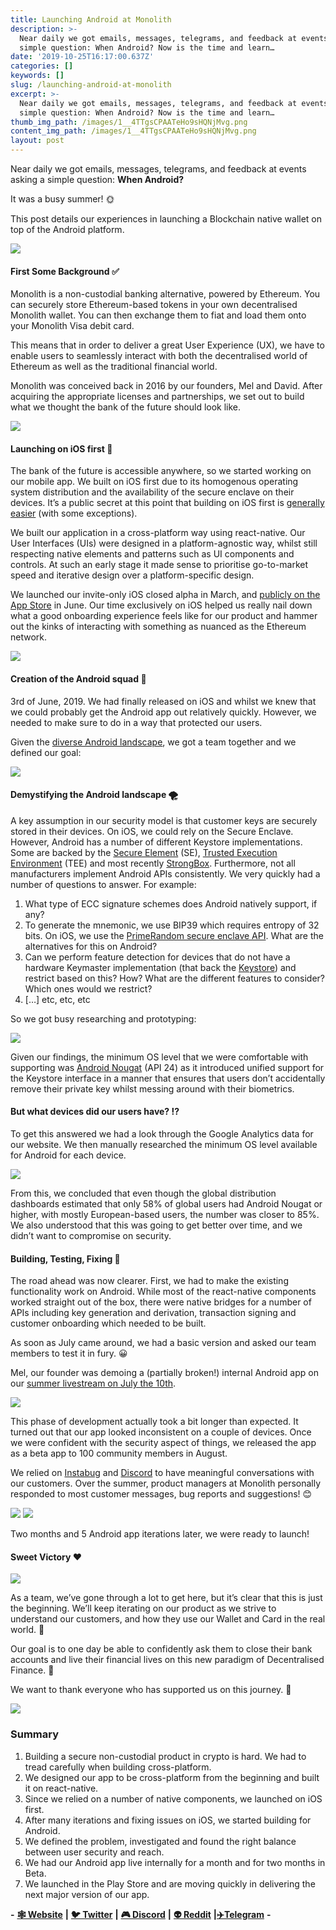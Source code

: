 ```yaml
---
title: Launching Android at Monolith
description: >-
  Near daily we got emails, messages, telegrams, and feedback at events asking a
  simple question: When Android? Now is the time and learn…
date: '2019-10-25T16:17:00.637Z'
categories: []
keywords: []
slug: /launching-android-at-monolith
excerpt: >-
  Near daily we got emails, messages, telegrams, and feedback at events asking a
  simple question: When Android? Now is the time and learn…
thumb_img_path: /images/1__4TTgsCPAATeHo9sHQNjMvg.png
content_img_path: /images/1__4TTgsCPAATeHo9sHQNjMvg.png
layout: post
---
```



Near daily we got emails, messages, telegrams, and feedback at events asking a simple question: **When Android?**

It was a busy summer! 🌞

This post details our experiences in launching a Blockchain native wallet on top of the Android platform.

![](/images/0__JwC4AVBc8y0qfSCq.jpg)

#### **First Some Background ✅**

Monolith is a non-custodial banking alternative, powered by Ethereum. You can securely store Ethereum-based tokens in your own decentralised Monolith wallet. You can then exchange them to fiat and load them onto your Monolith Visa debit card.

This means that in order to deliver a great User Experience (UX), we have to enable users to seamlessly interact with both the decentralised world of Ethereum as well as the traditional financial world.

Monolith was conceived back in 2016 by our founders, Mel and David. After acquiring the appropriate licenses and partnerships, we set out to build what we thought the bank of the future should look like.

![](/images/0__M__tNhcLR__vU72g5n.jpg)

#### **Launching on iOS first 📲**

The bank of the future is accessible anywhere, so we started working on our mobile app. We built on iOS first due to its homogenous operating system distribution and the availability of the secure enclave on their devices. It’s a public secret at this point that building on iOS first is [generally easier](https://medium.com/@the_manifest/android-vs-ios-which-platform-to-build-your-app-for-first-22ea8996abe1) (with some exceptions).

We built our application in a cross-platform way using react-native. Our User Interfaces (UIs) were designed in a platform-agnostic way, whilst still respecting native elements and patterns such as UI components and controls. At such an early stage it made sense to prioritise go-to-market speed and iterative design over a platform-specific design.

We launched our invite-only iOS closed alpha in March, and [publicly on the App Store](https://apps.apple.com/gb/app/monolith-ethereum-wallet/id1389841315) in June. Our time exclusively on iOS helped us really nail down what a good onboarding experience feels like for our product and hammer out the kinks of interacting with something as nuanced as the Ethereum network.

![](/images/0__mgEKI36lruqawcUU.jpg)

#### **Creation of the Android squad 💪**

3rd of June, 2019. We had finally released on iOS and whilst we knew that we could probably get the Android app out relatively quickly. However, we needed to make sure to do in a way that protected our users.

Given the [diverse Android landscape](https://developer.android.com/about/dashboards), we got a team together and we defined our goal:

![](/images/0__yy90__1ERA4QIfuPe.jpg)

#### **Demystifying the Android landscape 🌪**

A key assumption in our security model is that customer keys are securely stored in their devices. On iOS, we could rely on the Secure Enclave. However, Android has a number of different Keystore implementations. Some are backed by the [Secure Element](https://www.justaskgemalto.com/en/what-is-a-secure-element/) (SE), [Trusted Execution Environment](https://dzone.com/articles/overview-tee-in-android) (TEE) and most recently [StrongBox](https://developer.android.com/about/versions/pie/android-9.0). Furthermore, not all manufacturers implement Android APIs consistently. We very quickly had a number of questions to answer. For example:

1.  What type of ECC signature schemes does Android natively support, if any?
2.  To generate the mnemonic, we use BIP39 which requires entropy of 32 bits. On iOS, we use the [PrimeRandom secure enclave API](https://developer.apple.com/documentation/security/ksecattrkeytypeecsecprimerandom). What are the alternatives for this on Android?
3.  Can we perform feature detection for devices that do not have a hardware Keymaster implementation (that back the [Keystore](https://source.android.com/security/keystore/features)) and restrict based on this? How? What are the different features to consider? Which ones would we restrict?
4.  \[…\] etc, etc, etc

So we got busy researching and prototyping:

![](/images/0__s0pPhot8MRRyHBZa.jpg)

Given our findings, the minimum OS level that we were comfortable with supporting was [Android Nougat](https://en.wikipedia.org/wiki/Android_Nougat) (API 24) as it introduced unified support for the Keystore interface in a manner that ensures that users don’t accidentally remove their private key whilst messing around with their biometrics.

#### **But what devices did our users have? ⁉️**

To get this answered we had a look through the Google Analytics data for our website. We then manually researched the minimum OS level available for Android for each device.

![](/images/0__0dmezN__payI5mysJ.jpg)

From this, we concluded that even though the global distribution dashboards estimated that only 58% of global users had Android Nougat or higher, with mostly European-based users, the number was closer to 85%. We also understood that this was going to get better over time, and we didn’t want to compromise on security.

#### **Building, Testing, Fixing 🤖**

The road ahead was now clearer. First, we had to make the existing functionality work on Android. While most of the react-native components worked straight out of the box, there were native bridges for a number of APIs including key generation and derivation, transaction signing and customer onboarding which needed to be built.

As soon as July came around, we had a basic version and asked our team members to test it in fury. 😀

Mel, our founder was demoing a (partially broken!) internal Android app on our [summer livestream on July the 10th](https://twitter.com/i/broadcasts/1OwGWkkAXwMGQ).

![](/images/0__HRpE7dF2FbymA1aW.jpg)

This phase of development actually took a bit longer than expected. It turned out that our app looked inconsistent on a couple of devices. Once we were confident with the security aspect of things, we released the app as a beta app to 100 community members in August.

We relied on [Instabug](https://instabug.com) and [Discord](https://discordapp.com/invite/BBtta3H?source=post_page---------------------------) to have meaningful conversations with our customers. Over the summer, product managers at Monolith personally responded to most customer messages, bug reports and suggestions! 😊

![](/images/0__8fpxkLr0cl4nFZVF.jpg)
![](/images/0__HvG5wpULcPZeK3sL.jpg)

Two months and 5 Android app iterations later, we were ready to launch!

#### **Sweet Victory ❤**

![](/images/0__arFd7DZNNZ__bYqEM.jpg)

As a team, we’ve gone through a lot to get here, but it’s clear that this is just the beginning. We’ll keep iterating on our product as we strive to understand our customers, and how they use our Wallet and Card in the real world. 🙏

Our goal is to one day be able to confidently ask them to close their bank accounts and live their financial lives on this new paradigm of Decentralised Finance. 🚀

We want to thank everyone who has supported us on this journey. 🎉

![](/images/0__Lf2__865R0oYBGeT3.jpg)

### **Summary**

1.  Building a secure non-custodial product in crypto is hard. We had to tread carefully when building cross-platform.
2.  We designed our app to be cross-platform from the beginning and built it on react-native.
3.  Since we relied on a number of native components, we launched on iOS first.
4.  After many iterations and fixing issues on iOS, we started building for Android.
5.  We defined the problem, investigated and found the right balance between user security and reach.
6.  We had our Android app live internally for a month and for two months in Beta.
7.  We launched in the Play Store and are moving quickly in delivering the next major version of our app.

**\-** [**🕸 Website**](https://monolith.xyz/) **|** [**🐦 Twitter**](https://twitter.com/monolith_web3) **|** [**🎮 Discord**](https://discord.gg/GN6gGEP) **|** [**👽 Reddit**](https://www.reddit.com/r/Monolith_Web3/) **|**[**✈️Telegram**](https://t.me/Monolith_Web3) **-**